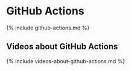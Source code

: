 # GitHub Actions

{% include github-actions.md %}

## Videos about GitHub Actions

{% include videos-about-github-actions.md %}
